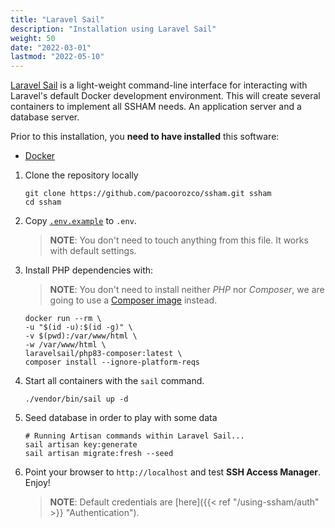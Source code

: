 ```yaml
---
title: "Laravel Sail"
description: "Installation using Laravel Sail"
weight: 50
date: "2022-03-01"
lastmod: "2022-05-10"
---
```


[Laravel Sail](https://laravel.com/docs/9.x/sail) is a light-weight command-line interface for interacting with
Laravel's default Docker development environment. This will create several containers to implement all SSHAM needs. An
application server and a database server.

Prior to this installation, you **need to have installed** this software:

* [Docker](https://www.docker.com/)

1. Clone the repository locally

    ```Shell
    git clone https://github.com/pacoorozco/ssham.git ssham
    cd ssham
    ```

2. Copy [`.env.example`](.env.example) to `.env`.

   > **NOTE**: You don't need to touch anything from this file. It works with default settings.

3. Install PHP dependencies with:

   > **NOTE**: You don't need to install neither _PHP_ nor _Composer_, we are going to use
   a [Composer image](https://hub.docker.com/_/composer/) instead.

    ```Shell
    docker run --rm \                  
    -u "$(id -u):$(id -g)" \
    -v $(pwd):/var/www/html \
    -w /var/www/html \
    laravelsail/php83-composer:latest \
    composer install --ignore-platform-reqs
    ```

4. Start all containers with the `sail` command.

    ```Shell
    ./vendor/bin/sail up -d
    ```

5. Seed database in order to play with some data

    ```Shell
   # Running Artisan commands within Laravel Sail...
   sail artisan key:generate 
   sail artisan migrate:fresh --seed
    ```

1. Point your browser to `http://localhost` and test **SSH Access Manager**. Enjoy!

   > **NOTE**: Default credentials are [here]({{< ref "/using-ssham/auth" >}} "Authentication").
